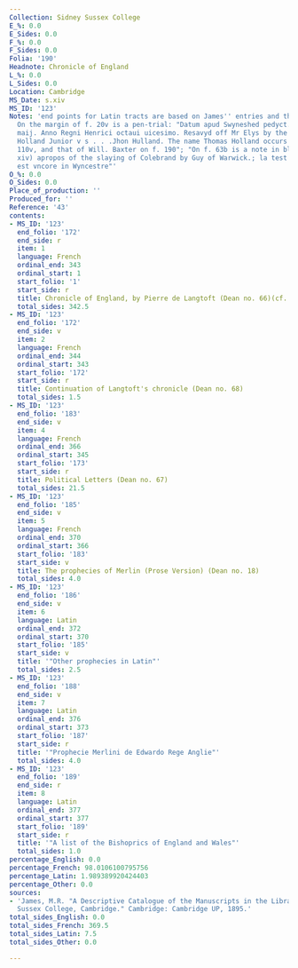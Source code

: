 ```yaml
---
Collection: Sidney Sussex College
E_%: 0.0
E_Sides: 0.0
F_%: 0.0
F_Sides: 0.0
Folia: '190'
Headnote: Chronicle of England
L_%: 0.0
L_Sides: 0.0
Location: Cambridge
MS_Date: s.xiv
MS_ID: '123'
Notes: 'end points for Latin tracts are based on James'' entries and therefore approximate;
  On the margin of f. 20v is a pen-trial: "Datum apud Swyneshed pedyct. Sexto die
  maij. Anno Regni Henrici octaui uicesimo. Resavyd off Mr Elys by the hand of Thomas
  Holland Junior v s . . .Jhon Hulland. The name Thomas Holland occurs on ff. 88v,
  110v, and that of Will. Baxter on f. 190"; "On f. 63b is a note in blacker ink (cent.
  xiv) apropos of the slaying of Colebrand by Guy of Warwick.; la test de cet colibraunt
  est vncore in Wyncestre"'
O_%: 0.0
O_Sides: 0.0
Place_of_production: ''
Produced_for: ''
Reference: '43'
contents:
- MS_ID: '123'
  end_folio: '172'
  end_side: r
  item: 1
  language: French
  ordinal_end: 343
  ordinal_start: 1
  start_folio: '1'
  start_side: r
  title: Chronicle of England, by Pierre de Langtoft (Dean no. 66)(cf. Dean no. 29)
  total_sides: 342.5
- MS_ID: '123'
  end_folio: '172'
  end_side: v
  item: 2
  language: French
  ordinal_end: 344
  ordinal_start: 343
  start_folio: '172'
  start_side: r
  title: Continuation of Langtoft's chronicle (Dean no. 68)
  total_sides: 1.5
- MS_ID: '123'
  end_folio: '183'
  end_side: v
  item: 4
  language: French
  ordinal_end: 366
  ordinal_start: 345
  start_folio: '173'
  start_side: r
  title: Political Letters (Dean no. 67)
  total_sides: 21.5
- MS_ID: '123'
  end_folio: '185'
  end_side: v
  item: 5
  language: French
  ordinal_end: 370
  ordinal_start: 366
  start_folio: '183'
  start_side: v
  title: The prophecies of Merlin (Prose Version) (Dean no. 18)
  total_sides: 4.0
- MS_ID: '123'
  end_folio: '186'
  end_side: v
  item: 6
  language: Latin
  ordinal_end: 372
  ordinal_start: 370
  start_folio: '185'
  start_side: v
  title: '"Other prophecies in Latin"'
  total_sides: 2.5
- MS_ID: '123'
  end_folio: '188'
  end_side: v
  item: 7
  language: Latin
  ordinal_end: 376
  ordinal_start: 373
  start_folio: '187'
  start_side: r
  title: '"Prophecie Merlini de Edwardo Rege Anglie"'
  total_sides: 4.0
- MS_ID: '123'
  end_folio: '189'
  end_side: r
  item: 8
  language: Latin
  ordinal_end: 377
  ordinal_start: 377
  start_folio: '189'
  start_side: r
  title: '"A list of the Bishoprics of England and Wales"'
  total_sides: 1.0
percentage_English: 0.0
percentage_French: 98.0106100795756
percentage_Latin: 1.989389920424403
percentage_Other: 0.0
sources:
- 'James, M.R. "A Descriptive Catalogue of the Manuscripts in the Library of Sidney
  Sussex College, Cambridge." Cambridge: Cambridge UP, 1895.'
total_sides_English: 0.0
total_sides_French: 369.5
total_sides_Latin: 7.5
total_sides_Other: 0.0

---
```

